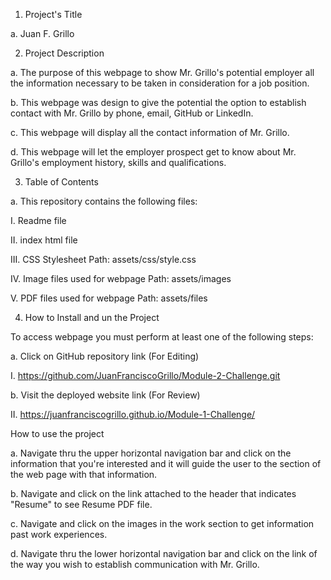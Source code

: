 1. Project's Title

a. Juan F. Grillo

2. Project Description

a. The purpose of this webpage to show Mr. Grillo's potential employer all the information necessary to be taken in consideration for a job position.

b. This webpage was design to give the potential the option to establish contact with Mr. Grillo by phone, email, GitHub or LinkedIn.

c. This webpage will display all the contact information of Mr. Grillo.

d. This webpage will let the employer prospect get to know about Mr. Grillo's employment history, skills and qualifications.


3. Table of Contents

a. This repository contains the following files:

 I. Readme file

 II. index html file

 III. CSS Stylesheet Path: assets/css/style.css

 IV. Image files used for webpage Path: assets/images 
 
 V. PDF files used for webpage Path: assets/files 

4. How to Install and un the Project

To access webpage you must perform at least one of the following steps:

a. Click on GitHub repository link (For Editing)

 I. https://github.com/JuanFranciscoGrillo/Module-2-Challenge.git 

b. Visit the deployed website link (For Review)

 II. https://juanfranciscogrillo.github.io/Module-1-Challenge/


How to use the project

a. Navigate thru the upper horizontal navigation bar and click on the information that you're interested and it will guide the user to the section of the web page with that information.

b. Navigate and click on the link attached to the header that indicates "Resume" to see Resume PDF file.

c. Navigate and click on the images in the work section to get information past work experiences.

d. Navigate thru the lower horizontal navigation bar and click on the link of the way you wish to establish communication with Mr. Grillo.
